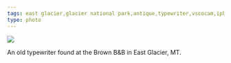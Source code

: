 ```yaml
---
tags: east glacier,glacier national park,antique,typewriter,vscocam,iphoneography,original content
type: photo
---
```

<img src="http://31.media.tumblr.com/1ce7ab33f91ea184365261da21e35b32/tumblr_mt2qlesgl31rdkc0do1_1280.jpg" />

<p>An old typewriter found at the Brown B&amp;B in East Glacier, MT.</p>
